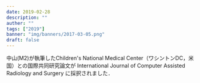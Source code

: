 ```yaml
---
date: 2019-02-28
description: ""
auther: ""
tags: ["2019"]
banner: "img/banners/2017-03-05.png"
draft: false
---
```

中山(M2)が執筆したChildren's National Medical Center（ワシントンDC，米国）との国際共同研究論文が International Journal of Computer Assisted Radiology and Surgery に採択されました．
<!--more-->
